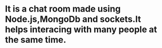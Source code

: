 # It is a chat room made using Node.js,MongoDb and sockets.It helps interacing with many people at the same time.

